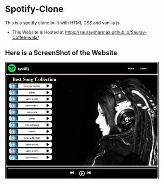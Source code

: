 # Spotify-Clone
This is a spotify clone built with HTML  CSS and vanilla js

* This Website is Hosted at https://sauravsharmaz.github.io/Saurav-Coffee-wala/

## Here is a ScreenShot of the Website
<img src="./covers/screenshot.png"></img>
 
